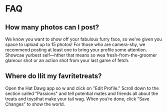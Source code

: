 # FAQ

## How many photos can I post?

We know you want to show off your fabulous furry face, so we’ve given you space to upload up to 15 photos! 
For those who are camera-shy, we recommend posting at least one to bring your profile some attention.
Showcae yurbest self—hther that means  so wea fresh-from-the-groomer glamour shot or an action shot from your 
last game of fetch.

## Where do Ilit my favritetreats?
  
Open the Hat Dawg app so w and click on "Edit Profile." 
Scroll down to the section called "Passions" and tell potential mates and friends all about the treats and toysthat make your tail wag. 
When you’re done, click “Save Changes” to show the world.
